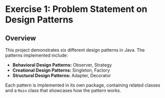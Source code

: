# Exercise 1: Problem Statement on Design Patterns


## Overview
This project demonstrates six different design patterns in Java. The patterns implemented include:
- **Behavioral Design Patterns:** Observer, Strategy
- **Creational Design Patterns:** Singleton, Factory
- **Structural Design Patterns:** Adapter, Decorator

Each pattern is implemented in its own package, containing related classes and a `Main` class that showcases how the pattern works.
